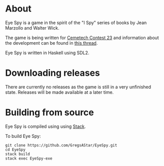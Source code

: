 # About
Eye Spy is a game in the spirit of the "I Spy" series of books by Jean Marzollo and Walter Wick.

The game is being written for [Cemetech Contest 23](https://www.cemetech.net/forum/viewtopic.php?t=16060) and information about the development can be found in [this thread](https://www.cemetech.net/forum/viewtopic.php?p=281876).

Eye Spy is written in Haskell using SDL2. 

# Downloading releases
There are currently no releases as the game is still in a very unfinished state. Releases will be made available at a later time.

# Building from source
Eye Spy is compiled using using [Stack](https://haskellstack.org).

To build Eye Spy:
```
git clone https://github.com/GregsAStar/EyeSpy.git
cd EyeSpy
stack build
stack exec EyeSpy-exe
```